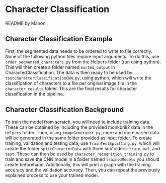 # Character Classification
README by Manon
## Character Classification Example

First, the segmented data needs to be ordered to write to file correctly. None of the following python files require input arguments. To do this, use `order_segmented_characters.py` from the Helpers folder (run using python). This will then create a folder named `sorted_output` in CharacterClassification. The data is then ready to be used by `testCharacterClassificationCNN.py`, using python, which will write the classification of characters to a file per original image file in the `character_results` folder. This are the final results for character classification in the pipeline. 

## Character Classification Background
To train the model from scratch, you will need to include training data. These can be obtained by including the provided monkbrill2 data in the `Helpers` folder. Then, using `imageGenerator.py`, more and more varied data will be generated in the same folder provided as input folder. To create training, validation and testing data, use `TrainTestSplitting.py`, which will create the folder `splitCharacterData` with three subfolders: `train`, `val`, and `test`. These can then be used by `character_recognition_training.py` to train and save the CNN model in a folder named `trainedModels` you should create beforehand. Additionally, this will print a graph with the training accuracy and the validation accuracy. Then, you can repeat the previously explained process to use your trained model. 